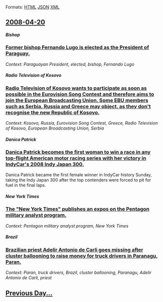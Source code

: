 
Formats: [HTML](2008/04/20/index.html)  [JSON](2008/04/20/index.json)  [XML](2008/04/20/index.xml)  

## [2008-04-20](/news/2008/04/20/index.md)

##### Bishop
### [ Former bishop Fernando Lugo is elected as the President of Paraguay. ](/news/2008/04/20/former-bishop-fernando-lugo-is-elected-as-the-president-of-paraguay.md)
_Context: Paraguayan President, elected, bishop, Fernando Lugo_

##### Radio Television of Kosovo
### [ Radio Television of Kosovo wants to participate as soon as possible in the Eurovision Song Contest and therefore aims to join the European Broadcasting Union. Some EBU members such as Serbia, Russia and Greece may object, as they don't recognise the new Republic of Kosovo. ](/news/2008/04/20/radio-television-of-kosovo-wants-to-participate-as-soon-as-possible-in-the-eurovision-song-contest-and-therefore-aims-to-join-the-european.md)
_Context: Kosovo, Russia, Eurovision Song Contest, Greece, Radio Television of Kosovo, European Broadcasting Union, Serbia_

##### Danica Patrick
### [ Danica Patrick becomes the first woman to win a race in any top-flight American motor racing series with her victory in IndyCar's 2008 Indy Japan 300. ](/news/2008/04/20/danica-patrick-becomes-the-first-woman-to-win-a-race-in-any-top-flight-american-motor-racing-series-with-her-victory-in-indycar-s-2008-indy.md)
Danica Patrick became the first female winner in IndyCar history Sunday, taking the Indy Japan 300 after the top contenders were forced to pit for fuel in the final laps.

##### New York Times
### [ The "New York Times" publishes an expos on the Pentagon military analyst program. ](/news/2008/04/20/the-new-york-times-publishes-an-expose-on-the-pentagon-military-analyst-program.md)
_Context: Pentagon military analyst program, New York Times_

##### Brazil
### [ Brazilian priest Adelir Antonio de Carli goes missing after cluster ballooning to raise money for truck drivers in Paranagu, Paran. ](/news/2008/04/20/brazilian-priest-adelir-antonio-de-carli-goes-missing-after-cluster-ballooning-to-raise-money-for-truck-drivers-in-paranagua-parana.md)
_Context: Paran, truck drivers, Brazil, cluster ballooning, Paranagu, Adelir Antonio de Carli, priest_

## [Previous Day...](/news/2008/04/19/index.md)

